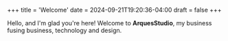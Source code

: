 +++
title = 'Welcome'
date = 2024-09-21T19:20:36-04:00
draft = false
+++

Hello, and I'm glad you're here! Welcome to **ArquesStudio**, my business fusing business, technology and design.
